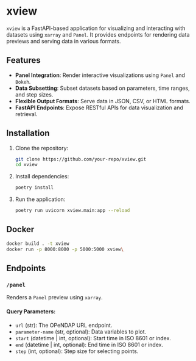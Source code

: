 # xview

`xview` is a FastAPI-based application for visualizing and interacting with datasets using `xarray` and `Panel`. It provides endpoints for rendering data previews and serving data in various formats.

## Features

- **Panel Integration**: Render interactive visualizations using `Panel` and `Bokeh`.
- **Data Subsetting**: Subset datasets based on parameters, time ranges, and step sizes.
- **Flexible Output Formats**: Serve data in JSON, CSV, or HTML formats.
- **FastAPI Endpoints**: Expose RESTful APIs for data visualization and retrieval.

## Installation

1. Clone the repository:
    ```bash
    git clone https://github.com/your-repo/xview.git
    cd xview
    ```

2. Install dependencies:
    ```bash
    poetry install
    ```

3. Run the application:
    ```bash
    poetry run uvicorn xview.main:app --reload
    ```

## Docker

```bash
docker build . -t xview
docker run -p 8000:8000 -p 5000:5000 xview\
```

## Endpoints

### `/panel`
Renders a `Panel` preview using `xarray`.

#### Query Parameters:
- `url` (str): The OPeNDAP URL endpoint.
- `parameter-name` (str, optional): Data variables to plot.
- `start` (datetime | int, optional): Start time in ISO 8601 or index.
- `end` (datetime | int, optional): End time in ISO 8601 or index.
- `step` (int, optional): Step size for selecting points.


